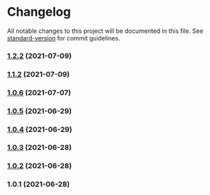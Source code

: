 # Changelog

All notable changes to this project will be documented in this file. See [standard-version](https://github.com/conventional-changelog/standard-version) for commit guidelines.

### [1.2.2](https://github.com/koatty/koatty_router/compare/v1.1.2...v1.2.2) (2021-07-09)

### [1.1.2](https://github.com/koatty/koatty_router/compare/v1.0.6...v1.1.2) (2021-07-09)

### [1.0.6](https://github.com/koatty/koatty_router/compare/v1.0.5...v1.0.6) (2021-07-07)

### [1.0.5](https://github.com/koatty/koatty_router/compare/v1.0.4...v1.0.5) (2021-06-29)

### [1.0.4](https://github.com/koatty/koatty_router/compare/v1.0.3...v1.0.4) (2021-06-29)

### [1.0.3](https://github.com/koatty/koatty_router/compare/v1.0.2...v1.0.3) (2021-06-28)

### [1.0.2](https://github.com/koatty/koatty_router/compare/v1.0.1...v1.0.2) (2021-06-28)

### 1.0.1 (2021-06-28)
